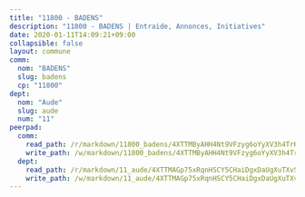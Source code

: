 ```yaml
---
title: "11800 - BADENS"
description: "11800 - BADENS | Entraide, Annonces, Initiatives"
date: 2020-01-11T14:09:21+09:00
collapsible: false
layout: commune
comm:
  nom: "BADENS"
  slug: badens
  cp: "11800"
dept:
  nom: "Aude"
  slug: aude
  num: "11"
peerpad:
  comm:
    read_path: /r/markdown/11800_badens/4XTTMByAHH4Nt9VFzyg6oYyXV3h4TrKaBjAcc4ZW2w3AypwjF
    write_path: /w/markdown/11800_badens/4XTTMByAHH4Nt9VFzyg6oYyXV3h4TrKaBjAcc4ZW2w3AypwjF-K3TgUi4bV5DWiEfDkUXbV8spaqPsQCSXHzow1H7BzqX3BBz4muoSxQUUzMj6QH8t4Mp8kb9Fjyn4Nz6S7oSrZnczCjxxdFPbuVGujpSBTR5873jEtQfwE8H6T9wYYuDhgpLjyZPf
  dept:
    read_path: /r/markdown/11_aude/4XTTMAGp75xRqnHSCY5CHaiDgxDaUgXuTXvSZDHnY1JdjJiUk
    write_path: /w/markdown/11_aude/4XTTMAGp75xRqnHSCY5CHaiDgxDaUgXuTXvSZDHnY1JdjJiUk-K3TgUenjCPDfs1W21bst2JvrPDW324QBfMvPid11puzXxXGQEeNw9p4QtfnUhSn4LYSwR6UDBQmdr3wFq2CDRGqNz2QynSm58zgCpz2PKP6Y24UTpxW22MudfeZ339ZPKnHm6XTr
---
```


